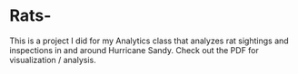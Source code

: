 # Rats-
This is a project I did for my Analytics class that analyzes rat sightings and inspections in and around Hurricane Sandy. Check out the PDF for visualization / analysis.
